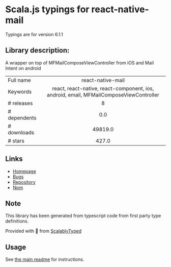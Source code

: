 
# Scala.js typings for react-native-mail

Typings are for version 6.1.1

## Library description:
A wrapper on top of MFMailComposeViewController from iOS and Mail Intent on android

|                    |                 |
| ------------------ | :-------------: |
| Full name          | react-native-mail |
| Keywords           | react, react-native, react-component, ios, android, email, MFMailComposeViewController |
| # releases         | 8 |
| # dependents       | 0.0 |
| # downloads        | 49819.0 |
| # stars            | 427.0 |

## Links
- [Homepage](https://github.com/chirag04/react-native-mail#readme)
- [Bugs](https://github.com/chirag04/react-native-mail/issues)
- [Repository](https://github.com/chirag04/react-native-mail)
- [Npm](https://www.npmjs.com/package/react-native-mail)
    


## Note
This library has been generated from typescript code from first party type definitions.

Provided with :purple_heart: from [ScalablyTyped](https://github.com/oyvindberg/ScalablyTyped)

## Usage
See [the main readme](../../readme.md) for instructions.


